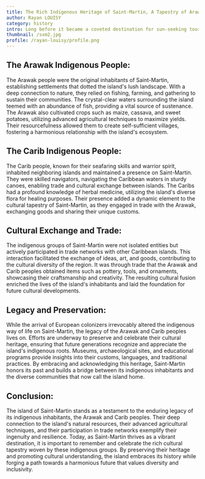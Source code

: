 ```yaml
---
title: The Rich Indigenous Heritage of Saint-Martin, A Tapestry of Arawak and Carib Culture
author: Rayan LOUISY
category: history
intro: Long before it became a coveted destination for sun-seeking tourists, the island was home to indigenous communities, the Arawak and Carib peoples. These resilient groups thrived on the island's bountiful natural resources, developing rich cultures and engaging in trade with neighboring islands. Today, the legacy of their presence continues to shape the identity of Saint-Martin, serving as a reminder of its diverse heritage.
thumbnail: /sxm2.jpg
profile: /rayan-louisy/profile.png
---
```


## The Arawak Indigenous People:

The Arawak people were the original inhabitants of Saint-Martin, establishing settlements that dotted the island's lush landscape. With a deep connection to nature, they relied on fishing, farming, and gathering to sustain their communities. The crystal-clear waters surrounding the island teemed with an abundance of fish, providing a vital source of sustenance. The Arawak also cultivated crops such as maize, cassava, and sweet potatoes, utilizing advanced agricultural techniques to maximize yields. Their resourcefulness allowed them to create self-sufficient villages, fostering a harmonious relationship with the island's ecosystem.

## The Carib Indigenous People:

The Carib people, known for their seafaring skills and warrior spirit, inhabited neighboring islands and maintained a presence on Saint-Martin. They were skilled navigators, navigating the Caribbean waters in sturdy canoes, enabling trade and cultural exchange between islands. The Caribs had a profound knowledge of herbal medicine, utilizing the island's diverse flora for healing purposes. Their presence added a dynamic element to the cultural tapestry of Saint-Martin, as they engaged in trade with the Arawak, exchanging goods and sharing their unique customs.

## Cultural Exchange and Trade:

The indigenous groups of Saint-Martin were not isolated entities but actively participated in trade networks with other Caribbean islands. This interaction facilitated the exchange of ideas, art, and goods, contributing to the cultural diversity of the region. It was through trade that the Arawak and Carib peoples obtained items such as pottery, tools, and ornaments, showcasing their craftsmanship and creativity. The resulting cultural fusion enriched the lives of the island's inhabitants and laid the foundation for future cultural developments.

## Legacy and Preservation:

While the arrival of European colonizers irrevocably altered the indigenous way of life on Saint-Martin, the legacy of the Arawak and Carib peoples lives on. Efforts are underway to preserve and celebrate their cultural heritage, ensuring that future generations recognize and appreciate the island's indigenous roots. Museums, archaeological sites, and educational programs provide insights into their customs, languages, and traditional practices. By embracing and acknowledging this heritage, Saint-Martin honors its past and builds a bridge between its indigenous inhabitants and the diverse communities that now call the island home.

## Conclusion:

The island of Saint-Martin stands as a testament to the enduring legacy of its indigenous inhabitants, the Arawak and Carib peoples. Their deep connection to the island's natural resources, their advanced agricultural techniques, and their participation in trade networks exemplify their ingenuity and resilience. Today, as Saint-Martin thrives as a vibrant destination, it is important to remember and celebrate the rich cultural tapestry woven by these indigenous groups. By preserving their heritage and promoting cultural understanding, the island embraces its history while forging a path towards a harmonious future that values diversity and inclusivity.
